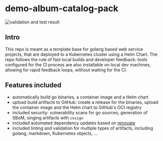 # demo-album-catalog-pack

![validation and test result](https://github.com/giantswarm/demo-album-catalog-pack/actions/workflows/validate-test.yaml/badge.svg?event=push)

## Intro

This repo is meant as a template base for golang based web service projects, that are deployed to a Kubernetes cluster
using a Helm Chart. The repo follows the rule of fast local builds and developer feedback: tools configured for the CI
process are also installable on local dev machines, allowing for rapid feedback loops, without waiting for
the CI.

## Features included

- automatically build go binaries, a container image and a Helm chart
- upload build artifacts to GitHub: create a release for the binaries, upload the container image and the Helm chart
  to GitHub's OCI registry
- included security: vulnerability scans for go sources, generation of SBoM, singing artifacts with `cosign`
- included automated dependency updates based on [renovate](renovatebot.com)
- included linting and validation for multiple types of artifacts, including golang, markdown, Kubernetes objects, ...
